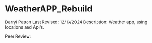 # WeatherAPP_Rebuild

Darryl Patton
Last Revised: 12/13/2024
Description: Weather app, using locations and Api's. 

Peer Review: